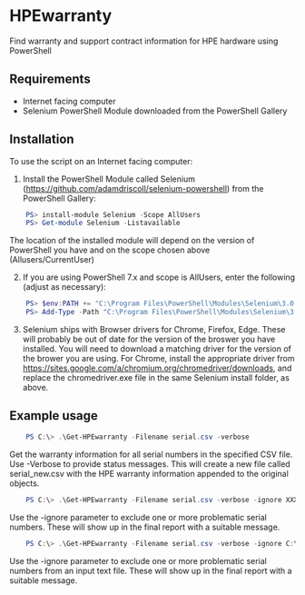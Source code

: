 # HPEwarranty
Find warranty and support contract information for HPE hardware using PowerShell

## Requirements

* Internet facing computer
* Selenium PowerShell Module downloaded from the PowerShell Gallery

## Installation

To use the script on an Internet facing computer:
1. Install the PowerShell Module called Selenium (https://github.com/adamdriscoll/selenium-powershell) from the PowerShell Gallery:
    
```powershell
    PS> install-module Selenium -Scope AllUsers
    PS> Get-module Selenium -Listavailable
```
    
The location of the installed module will depend on the version of PowerShell you have and on the scope chosen above (Allusers/CurrentUser)
    
2. If you are using PowerShell 7.x and scope is AllUsers, enter the following (adjust as necessary):
    
```powershell
    PS> $env:PATH += "C:\Program Files\PowerShell\Modules\Selenium\3.0.1\assemblies\"
    PS> Add-Type -Path "C:\Program Files\PowerShell\Modules\Selenium\3.0.1\assemblies\WebDriver.dll"
```

3. Selenium ships with Browser drivers for Chrome, Firefox, Edge. These will probably be out of date for the version of the broswer you have installed. You will need to download a matching driver for the version of the brower you are using. For Chrome, install the appropriate driver from  https://sites.google.com/a/chromium.org/chromedriver/downloads, and replace the chromedriver.exe file in the same Selenium install folder, as above.

## Example usage
```powershell
    PS C:\> .\Get-HPEwarranty -Filename serial.csv -verbose
```

Get the warranty information for all serial numbers in the specified CSV file. Use -Verbose to provide status messages. This will create a new file called serial_new.csv with the HPE warranty information appended to the original objects.
    
```powershell
    PS C:\> .\Get-HPEwarranty -Filename serial.csv -verbose -ignore XXX1111XXXX,YYY2222YYYY
```

Use the -ignore parameter to exclude one or more problematic serial numbers. These will show up in the final report with a suitable message.

```powershell
    PS C:\> .\Get-HPEwarranty -Filename serial.csv -verbose -ignore C:\Ignore.txt
```

Use the -ignore parameter to exclude one or more problematic serial numbers from an input text file. These will show up in the final report with a suitable message.
